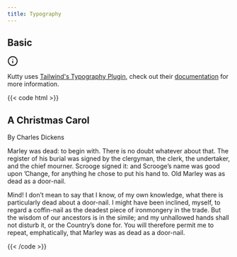 ```yaml
---
title: Typography
---
```


## Basic

<div class="alert alert-primary my-6" role="alert">
  <svg xmlns="http://www.w3.org/2000/svg" width="24" height="24" viewBox="0 0 24 24" fill="none" stroke="currentColor" stroke-width="2" stroke-linecap="round" stroke-linejoin="round"><circle cx="12" cy="12" r="10"></circle><line x1="12" y1="16" x2="12" y2="12"></line><line x1="12" y1="8" x2="12.01" y2="8"></line></svg>
  <p>Kutty uses <a href="https://github.com/tailwindlabs/tailwindcss-typography" target="_blank" rel="noopener noreferrer">Tailwind's Typography Plugin</a>, check out their <a href="https://github.com/tailwindlabs/tailwindcss-typography" target="_blank" rel="noopener noreferrer">documentation</a> for more information.</p>
</div>

{{< code html >}}

<article class="prose">
  <h1>A Christmas Carol</h1>
  <p>By Charles Dickens</p>
  <p>Marley was dead: to begin with. There is no doubt whatever about that. The register of his burial was signed by the clergyman, the clerk, the undertaker, and the chief mourner. Scrooge signed it: and Scrooge’s name was good upon ’Change, for anything he chose to put his hand to. Old Marley was as dead as a door-nail.</p>
  <p>Mind! I don’t mean to say that I know, of my own knowledge, what there is particularly dead about a door-nail. I might have been inclined, myself, to regard a coffin-nail as the deadest piece of ironmongery in the trade. But the wisdom of our ancestors is in the simile; and my unhallowed hands shall not disturb it, or the Country’s done for. You will therefore permit me to repeat, emphatically, that Marley was as dead as a door-nail.</p>
</article>
{{< /code >}}
